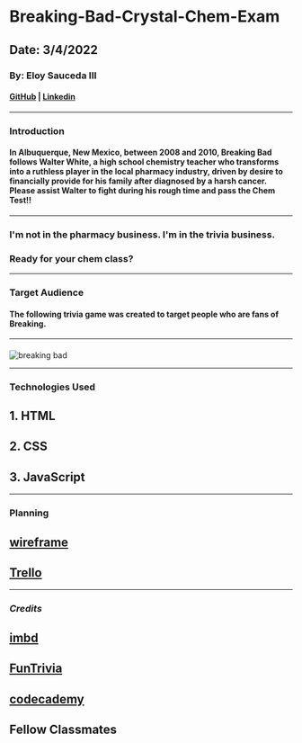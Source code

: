 # Breaking-Bad-Crystal-Chem-Exam

## Date: 3/4/2022

### By: Eloy Sauceda III

#### [GitHub](https://github.com/eloysauceda4) | [Linkedin](https://www.linkedin.com/in/eloy-sauceda-iii-583133137/)
***
### **Introduction**
#### In Albuquerque, New Mexico, between 2008 and 2010, Breaking Bad follows Walter White, a high school chemistry teacher who transforms into a ruthless player in the local pharmacy industry, driven by desire to financially provide for his family after diagnosed by a harsh cancer. Please assist Walter to fight during his rough time and pass the Chem Test!! 
***
### **I'm not in the pharmacy business. I'm in the trivia business.**
   

### Ready for your chem class?
***
### Target Audience
#### The following trivia game was created to target people who are fans of Breaking.



***

    
#### 
![breaking bad](https://m.media-amazon.com/images/M/MV5BOThjODMyM2QtNTNhYi00ZGM4LWIxZTAtMDAyYWNhYzYxMjJiXkEyXkFqcGdeQXVyMTMzNDExODE5._V1_FMjpg_UX1000_.jpgg)
 ***


### **Technologies Used**
## 1. HTML
## 2. CSS
## 3. JavaScript

***

### **Planning**
## [wireframe](https://wireframe.cc/cRA18O)
## [Trello](https://trello.com/invite/b/44Qm25q6/cfa68911f014b8dbd8f8735e77770a7f/breaking-bad-crystal-chem-exam)

***

 ### ***Credits***
 
 ## [imbd](https://www.imdb.com/title/tt0903747/)
 ## [FunTrivia](https://www.funtrivia.com/en/Television/Breaking-Bad-20207.html)
 ## [codecademy](https://discuss.codecademy.com/t/quiz-in-java-script/571178/3)
 ## Fellow Classmates
